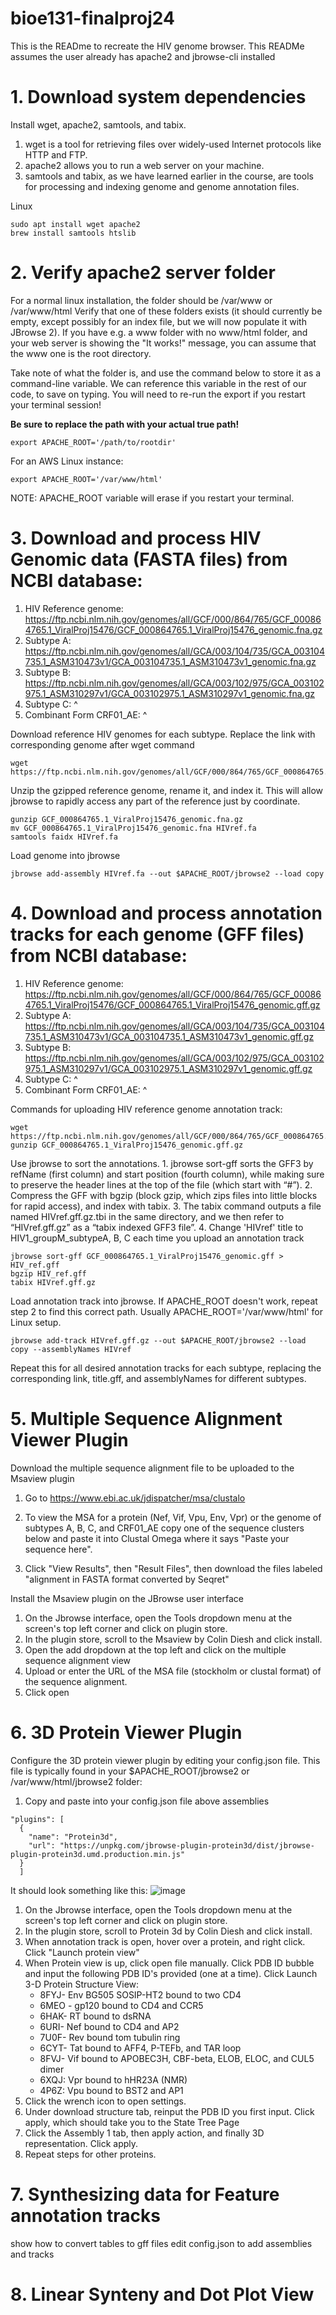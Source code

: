 # bioe131-finalproj24

This is the READme to recreate the HIV genome browser. This READMe assumes the user already has apache2 and jbrowse-cli installed

#  1. Download system dependencies
Install wget, apache2, samtools, and tabix.

  1. wget is a tool for retrieving files over widely-used Internet protocols like HTTP and FTP.
  2. apache2 allows you to run a web server on your machine.
  3. samtools and tabix, as we have learned earlier in the course, are tools for processing and indexing genome and genome annotation files.

Linux
```
sudo apt install wget apache2
brew install samtools htslib
```
# 2. Verify apache2 server folder
For a normal linux installation, the folder should be /var/www or /var/www/html
Verify that one of these folders exists (it should currently be empty, except possibly for an index file, but we will now populate it with JBrowse 2). If you have e.g. a www folder with no www/html folder, and your web server is showing the "It works!" message, you can assume that the www one is the root directory.

Take note of what the folder is, and use the command below to store it as a command-line variable. We can reference this variable in the rest of our code, to save on typing. You will need to re-run the export if you restart your terminal session!

**Be sure to replace the path with your actual true path!**
```
export APACHE_ROOT='/path/to/rootdir'
```
For an AWS Linux instance:
```
export APACHE_ROOT='/var/www/html'
```
NOTE: APACHE_ROOT variable will erase if you restart your terminal.

# 3. Download and process HIV Genomic data (FASTA files) from NCBI database:
1. HIV Reference genome: https://ftp.ncbi.nlm.nih.gov/genomes/all/GCF/000/864/765/GCF_000864765.1_ViralProj15476/GCF_000864765.1_ViralProj15476_genomic.fna.gz
2. Subtype A: https://ftp.ncbi.nlm.nih.gov/genomes/all/GCA/003/104/735/GCA_003104735.1_ASM310473v1/GCA_003104735.1_ASM310473v1_genomic.fna.gz
3. Subtype B: https://ftp.ncbi.nlm.nih.gov/genomes/all/GCA/003/102/975/GCA_003102975.1_ASM310297v1/GCA_003102975.1_ASM310297v1_genomic.fna.gz
4. Subtype C: ^
5. Combinant Form CRF01_AE: ^
  
Download reference HIV genomes for each subtype. Replace the link with corresponding genome after wget command
```
wget https://ftp.ncbi.nlm.nih.gov/genomes/all/GCF/000/864/765/GCF_000864765.1_ViralProj15476/GCF_000864765.1_ViralProj15476_genomic.fna.gz
```
Unzip the gzipped reference genome, rename it, and index it. This will allow jbrowse to rapidly access any part of the reference just by coordinate.
```
gunzip GCF_000864765.1_ViralProj15476_genomic.fna.gz
mv GCF_000864765.1_ViralProj15476_genomic.fna HIVref.fa
samtools faidx HIVref.fa
```
Load genome into jbrowse
```
jbrowse add-assembly HIVref.fa --out $APACHE_ROOT/jbrowse2 --load copy
```
# 4. Download and process annotation tracks for each genome (GFF files) from NCBI database:
1. HIV Reference genome: https://ftp.ncbi.nlm.nih.gov/genomes/all/GCF/000/864/765/GCF_000864765.1_ViralProj15476/GCF_000864765.1_ViralProj15476_genomic.gff.gz
2. Subtype A: https://ftp.ncbi.nlm.nih.gov/genomes/all/GCA/003/104/735/GCA_003104735.1_ASM310473v1/GCA_003104735.1_ASM310473v1_genomic.gff.gz
3. Subtype B: https://ftp.ncbi.nlm.nih.gov/genomes/all/GCA/003/102/975/GCA_003102975.1_ASM310297v1/GCA_003102975.1_ASM310297v1_genomic.gff.gz
4. Subtype C: ^
5. Combinant Form CRF01_AE: ^

Commands for uploading HIV reference genome annotation track:
```
wget https://ftp.ncbi.nlm.nih.gov/genomes/all/GCF/000/864/765/GCF_000864765.1_ViralProj15476/GCF_000864765.1_ViralProj15476_genomic.gff.gz
gunzip GCF_000864765.1_ViralProj15476_genomic.gff.gz
```

Use jbrowse to sort the annotations. 
    1. jbrowse sort-gff sorts the GFF3 by refName (first column) and start position (fourth column), while making sure to preserve the header lines at the top of the file (which start with “#”). 
    2. Compress the GFF with bgzip (block gzip, which zips files into little blocks for rapid access), and index with tabix. 
    3. The tabix command outputs a file named HIVref.gff.gz.tbi in the same directory, and we then refer to “HIVref.gff.gz” as a “tabix indexed GFF3 file”.
    4. Change 'HIVref' title to HIV1_groupM_subtypeA, B, C each time you upload an annotation track

```
jbrowse sort-gff GCF_000864765.1_ViralProj15476_genomic.gff > HIV_ref.gff
bgzip HIV_ref.gff
tabix HIVref.gff.gz
```

Load annotation track into jbrowse. If APACHE_ROOT doesn't work, repeat step 2 to find this correct path. Usually APACHE_ROOT='/var/www/html' for Linux setup.

```
jbrowse add-track HIVref.gff.gz --out $APACHE_ROOT/jbrowse2 --load copy --assemblyNames HIVref
```
Repeat this for all desired annotation tracks for each subtype, replacing the corresponding link, title.gff, and assemblyNames for different subtypes.

# 5. Multiple Sequence Alignment Viewer Plugin
Download the multiple sequence alignment file to be uploaded to the Msaview plugin
1. Go to https://www.ebi.ac.uk/jdispatcher/msa/clustalo
2. To view the MSA for a protein (Nef, Vif, Vpu, Env, Vpr) or the genome of subtypes A, B, C, and CRF01_AE copy one of the sequence clusters below and paste it into Clustal Omega where it says "Paste your sequence here".



3. Click "View Results", then "Result Files", then download the files labeled "alignment in FASTA format converted by Seqret"


Install the Msaview plugin on the JBrowse user interface 
1. On the Jbrowse interface, open the Tools dropdown menu at the screen's top left corner and click on plugin store.
2. In the plugin store, scroll to the Msaview by Colin Diesh and click install.
3. Open the add dropdown at the top left and click on the multiple sequence alignment view
4. Upload or enter the URL of the MSA file (stockholm or clustal format) of the sequence alignment.
6. Click open 

# 6. 3D Protein Viewer Plugin
Configure the 3D protein viewer plugin by editing your config.json file. This file is typically found in your $APACHE_ROOT/jbrowse2 or /var/www/html/jbrowse2 folder:
1. Copy and paste into your config.json file above assemblies
```
"plugins": [
  {
    "name": "Protein3d",
    "url": "https://unpkg.com/jbrowse-plugin-protein3d/dist/jbrowse-plugin-protein3d.umd.production.min.js"
  }
  ]
```
It should look something like this: ![image](https://github.com/user-attachments/assets/2e87eb7a-3927-4348-84c9-bc3011a71de8)

1. On the Jbrowse interface, open the Tools dropdown menu at the screen's top left corner and click on plugin store.
2. In the plugin store, scroll to Protein 3d by Colin Diesh and click install.
3. When annotation track is open, hover over a protein, and right click. Click "Launch protein view"
4. When Protein view is up, click open file manually. Click PDB ID bubble and input the following PDB ID's provided (one at a time). Click Launch 3-D Protein Structure View:
   * 8FYJ-  Env BG505 SOSIP-HT2 bound to two CD4 
   * 6MEO - gp120 bound to CD4 and CCR5
   * 6HAK- RT bound to dsRNA
   * 6URI- Nef bound to CD4 and AP2
   * 7U0F- Rev bound tom tubulin ring
   * 6CYT- Tat bound to AFF4, P-TEFb, and TAR loop
   * 8FVJ- Vif bound to APOBEC3H, CBF-beta, ELOB, ELOC, and CUL5 dimer
   * 6XQJ: Vpr bound to hHR23A (NMR)
   * 4P6Z: Vpu bound to BST2 and AP1
5. Click the wrench icon to open settings.
6. Under download structure tab, reinput the PDB ID you first input. Click apply, which should take you to the State Tree Page
7. Click the Assembly 1 tab, then apply action, and finally 3D representation. Click apply.
8. Repeat steps for other proteins.
# 7. Synthesizing data for Feature annotation tracks
show how to convert tables to gff files
edit config.json to add assemblies and tracks
# 8. Linear Synteny and Dot Plot View



